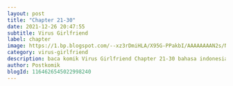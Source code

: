 ```yaml
---
layout: post 
title: "Chapter 21-30"
date: 2021-12-26 20:47:55
subtitle: Virus Girlfriend
label: chapter
image: https://1.bp.blogspot.com/--xz3rDmiHLA/X95G-PPakbI/AAAAAAAAN2s/Nj6id6FidBU6igik45EJ-Z_Q4-yqgX7FQCLcBGAsYHQ/s72-c/my-girlfriend-is-a-zombie-193x278.webp
category: virus-girlfriend
description: baca komik Virus Girlfriend Chapter 21-30 bahasa indonesia 
author: Postkomik
blogId: 1164626545022998240
---
```

